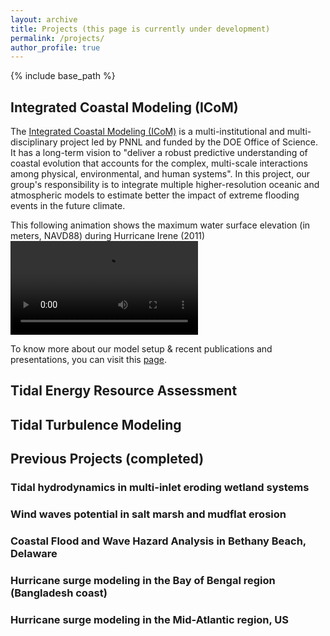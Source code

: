 ```yaml
---
layout: archive
title: Projects (this page is currently under development)
permalink: /projects/
author_profile: true
---
```


{% include base_path %}

## Integrated Coastal Modeling (ICoM)
The [Integrated Coastal Modeling (ICoM)](https://icom.pnnl.gov/) is a multi-institutional and multi-disciplinary project led by PNNL and funded by the DOE Office of Science. It has a long-term vision to "deliver a robust predictive understanding of coastal evolution that accounts for the complex, multi-scale interactions among physical, environmental, and human systems". In this project, our group's responsibility is to integrate multiple higher-resolution oceanic and atmospheric models to estimate better the impact of extreme flooding events in the future climate.

This following animation shows the maximum water surface elevation (in meters, NAVD88) during Hurricane Irene (2011)
<video src="/file/FVCOM_Irene_max_surface_large.mp4" controls="controls" style="max-width: 730px;">
</video>

To know more about our model setup & recent publications and presentations, you can visit this [page](/project_info/ICoM/).   

## Tidal Energy Resource Assessment



## Tidal Turbulence Modeling



## Previous Projects (completed)
### Tidal hydrodynamics in multi-inlet eroding wetland systems
### Wind waves potential in salt marsh and mudflat erosion
### Coastal Flood and Wave Hazard Analysis in Bethany Beach, Delaware
### Hurricane surge modeling in the Bay of Bengal region (Bangladesh coast)
### Hurricane surge modeling in the Mid-Atlantic region, US
